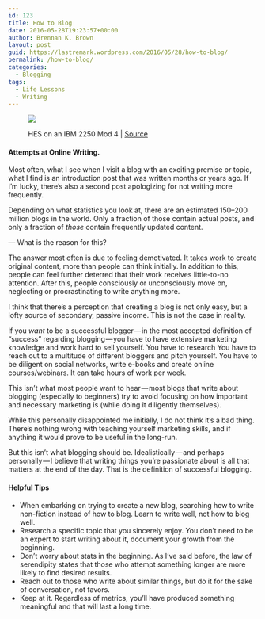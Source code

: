 ```yaml
---
id: 123
title: How to Blog
date: 2016-05-28T19:23:57+00:00
author: Brennan K. Brown
layout: post
guid: https://lastremark.wordpress.com/2016/05/28/how-to-blog/
permalink: /how-to-blog/
categories:
  - Blogging
tags:
  - Life Lessons
  - Writing
---
```


<figure class="wp-caption"> 

<img data-width="1428" data-height="1098" src="https://cdn-images-1.medium.com/max/2560/1*GY915AdPnbSpPbeb93Y-SQ.jpeg" /> <figcaption class="wp-caption-text">HES on an IBM 2250 Mod 4 | <a href="https://en.wikipedia.org/wiki/Light_pen#/media/File:HypertextEditingSystemConsoleBrownUniv1969.jpg" target="_blank" rel="noopener noreferrer">Source</a></figcaption></figure> 

#### Attempts at Online Writing.

Most often, what I see when I visit a blog with an exciting premise or topic, what I find is an introduction post that was written months or years ago. If I’m lucky, there’s also a second post apologizing for not writing more frequently.

Depending on what statistics you look at, there are an estimated 150–200 million blogs in the world. Only a fraction of those contain actual posts, and only a fraction of _those_ contain frequently updated content.

— What is the reason for this?

<!--more-->

The answer most often is due to feeling demotivated. It takes work to create original content, more than people can think initially. In addition to this, people can feel further deterred that their work receives little-to-no attention. After this, people consciously or unconsciously move on, neglecting or procrastinating to write anything more.

I think that there’s a perception that creating a blog is not only easy, but a lofty source of secondary, passive income. This is not the case in reality.

If you _want_ to be a successful blogger — in the most accepted definition of “success” regarding blogging — you have to have extensive marketing knowledge and work hard to sell yourself. You have to research You have to reach out to a multitude of different bloggers and pitch yourself. You have to be diligent on social networks, write e-books and create online courses/webinars. It can take hours of work per week.

This isn’t what most people want to hear — most blogs that write about blogging (especially to beginners) try to avoid focusing on how important and necessary marketing is (while doing it diligently themselves).

While this personally disappointed me initially, I do not think it’s a bad thing. There’s nothing wrong with teaching yourself marketing skills, and if anything it would prove to be useful in the long-run.

But this isn’t what blogging should be. Idealistically — and perhaps personally — I believe that writing things you’re passionate about is all that matters at the end of the day. That is the definition of successful blogging.



#### Helpful Tips

  * When embarking on trying to create a new blog, searching how to write non-fiction instead of how to blog. Learn to write well, not how to blog well.
  * Research a specific topic that you sincerely enjoy. You don’t need to be an expert to start writing about it, document your growth from the beginning.
  * Don’t worry about stats in the beginning. As I’ve said before, the law of serendipity states that those who attempt something longer are more likely to find desired results.
  * Reach out to those who write about similar things, but do it for the sake of conversation, not favors.
  * Keep at it. Regardless of metrics, you’ll have produced something meaningful and that will last a long time.